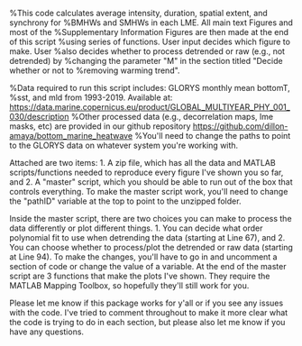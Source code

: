 %This code calculates average intensity, duration, spatial extent, and synchrony for
%BMHWs and SMHWs in each LME. All main text Figures and most of the
%Supplementary Information Figures are then made at the end of this script
%using series of functions. User input decides which figure to make. User
%also decides whether to process detrended or raw (e.g., not detrended) by
%changing the parameter "M" in the section titled "Decide whether or not to
%removing warming trend". 

%Data required to run this script includes: GLORYS monthly mean bottomT,
%sst, and mld from 1993-2019. Available at: https://data.marine.copernicus.eu/product/GLOBAL_MULTIYEAR_PHY_001_030/description
%Other processed data (e.g., decorrelation maps, lme masks, etc) are provided in our github repository https://github.com/dillon-amaya/bottom_marine_heatwave
%You'll need to change the paths to point to the GLORYS data on whatever system you're working with.



Attached are two items: 1. A zip file, which has all the data and MATLAB scripts/functions needed to reproduce every figure I've shown you so far, and 2. A "master" script, which you should be able to run out of the box that controls everything. To make the master script work, you'll need to change the "pathID" variable at the top to point to the unzipped folder. 

Inside the master script, there are two choices you can make to process the data differently or plot different things. 1. You can decide what order polynomial fit to use when detrending the data (starting at Line 67), and 2. You can choose whether to process/plot the detrended or raw data (starting at Line 94). To make the changes, you'll have to go in and uncomment a section of code or change the value of a variable. At the end of the master script are 3 functions that make the plots I've shown. They require the MATLAB Mapping Toolbox, so hopefully they'll still work for you.

Please let me know if this package works for y'all or if you see any issues with the code. I've tried to comment throughout to make it more clear what the code is trying to do in each section, but please also let me know if you have any questions.
